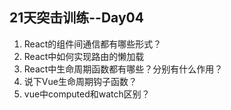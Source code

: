 ## 21天突击训练--Day04

1. React的组件间通信都有哪些形式？
2. React中如何实现路由的懒加载
3. React中生命周期函数都有哪些？分别有什么作用？
4. 说下Vue生命周期钩子函数？
5. vue中computed和watch区别？